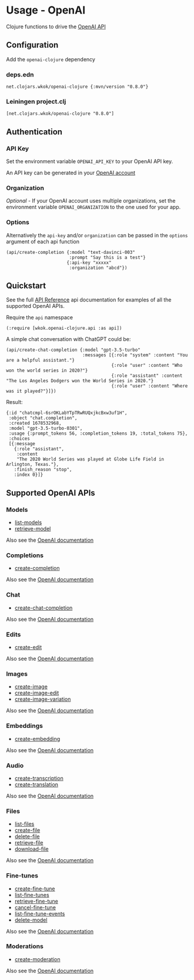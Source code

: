 # Usage - OpenAI

Clojure functions to drive the [OpenAI API](https://platform.openai.com/docs/introduction)

## Configuration

Add the `openai-clojure` dependency

### deps.edn

```
net.clojars.wkok/openai-clojure {:mvn/version "0.8.0"}
```

### Leiningen project.clj

```
[net.clojars.wkok/openai-clojure "0.8.0"]
```

## Authentication

### API Key

Set the environment variable `OPENAI_API_KEY` to your OpenAI API key.

An API key can be generated in your [OpenAI account](https://platform.openai.com/account/api-keys)

### Organization

*Optional* - If your OpenAI account uses multiple organizations, set the environment variable `OPENAI_ORGANIZATION` to the one used for your app.

### Options

Alternatively the `api-key` and/or `organization` can be passed in the `options` argument of each api function

```
(api/create-completion {:model "text-davinci-003"
                        :prompt "Say this is a test"}
                       {:api-key "xxxxx"
                        :organization "abcd"})
```

## Quickstart

See the full [API Reference](https://cljdoc.org/d/net.clojars.wkok/openai-clojure/0.8.0/api/wkok.openai-clojure.api) api documentation for examples of all the supported OpenAI APIs.

Require the `api` namespace

```
(:require [wkok.openai-clojure.api :as api])
```

A simple chat conversation with ChatGPT could be:

```
(api/create-chat-completion {:model "gpt-3.5-turbo"
                             :messages [{:role "system" :content "You are a helpful assistant."}
                                        {:role "user" :content "Who won the world series in 2020?"}
                                        {:role "assistant" :content "The Los Angeles Dodgers won the World Series in 2020."}
                                        {:role "user" :content "Where was it played?"}]})
```

Result:
```
{:id "chatcmpl-6srOKLabYTpTRwRUQxjkcBxw3uf1H",
 :object "chat.completion",
 :created 1678532968,
 :model "gpt-3.5-turbo-0301",
 :usage {:prompt_tokens 56, :completion_tokens 19, :total_tokens 75},
 :choices
 [{:message
   {:role "assistant",
    :content
    "The 2020 World Series was played at Globe Life Field in Arlington, Texas."},
   :finish_reason "stop",
   :index 0}]}
```

## Supported OpenAI APIs

### Models

* [list-models](https://cljdoc.org/d/net.clojars.wkok/openai-clojure/0.8.0/api/wkok.openai-clojure.api#list-models)
* [retrieve-model](https://cljdoc.org/d/net.clojars.wkok/openai-clojure/0.8.0/api/wkok.openai-clojure.api#retrieve-model)

Also see the [OpenAI documentation](https://platform.openai.com/docs/api-reference/models)

### Completions

* [create-completion](https://cljdoc.org/d/net.clojars.wkok/openai-clojure/0.8.0/api/wkok.openai-clojure.api#create-completion)

Also see the [OpenAI documentation](https://platform.openai.com/docs/api-reference/completions)

### Chat

* [create-chat-completion](https://cljdoc.org/d/net.clojars.wkok/openai-clojure/0.8.0/api/wkok.openai-clojure.api#create-chat-completion)

Also see the [OpenAI documentation](https://platform.openai.com/docs/api-reference/chat)

### Edits

* [create-edit](https://cljdoc.org/d/net.clojars.wkok/openai-clojure/0.8.0/api/wkok.openai-clojure.api#create-edit)

Also see the [OpenAI documentation](https://platform.openai.com/docs/api-reference/edits)

### Images

* [create-image](https://cljdoc.org/d/net.clojars.wkok/openai-clojure/0.8.0/api/wkok.openai-clojure.api#create-image)
* [create-image-edit](https://cljdoc.org/d/net.clojars.wkok/openai-clojure/0.8.0/api/wkok.openai-clojure.api#create-image-edit)
* [create-image-variation](https://cljdoc.org/d/net.clojars.wkok/openai-clojure/0.8.0/api/wkok.openai-clojure.api#create-image-variation)

Also see the [OpenAI documentation](https://platform.openai.com/docs/api-reference/images)

### Embeddings

* [create-embedding](https://cljdoc.org/d/net.clojars.wkok/openai-clojure/0.8.0/api/wkok.openai-clojure.api#create-embedding)

Also see the [OpenAI documentation](https://platform.openai.com/docs/api-reference/embeddings)

### Audio

* [create-transcription](https://cljdoc.org/d/net.clojars.wkok/openai-clojure/0.8.0/api/wkok.openai-clojure.api#create-transcription)
* [create-translation](https://cljdoc.org/d/net.clojars.wkok/openai-clojure/0.8.0/api/wkok.openai-clojure.api#create-translation)

Also see the [OpenAI documentation](https://platform.openai.com/docs/api-reference/audio)

### Files

* [list-files](https://cljdoc.org/d/net.clojars.wkok/openai-clojure/0.8.0/api/wkok.openai-clojure.api#list-files)
* [create-file](https://cljdoc.org/d/net.clojars.wkok/openai-clojure/0.8.0/api/wkok.openai-clojure.api#create-file)
* [delete-file](https://cljdoc.org/d/net.clojars.wkok/openai-clojure/0.8.0/api/wkok.openai-clojure.api#delete-file)
* [retrieve-file](https://cljdoc.org/d/net.clojars.wkok/openai-clojure/0.8.0/api/wkok.openai-clojure.api#retrieve-file)
* [download-file](https://cljdoc.org/d/net.clojars.wkok/openai-clojure/0.8.0/api/wkok.openai-clojure.api#download-file)

Also see the [OpenAI documentation](https://platform.openai.com/docs/api-reference/files)

### Fine-tunes

* [create-fine-tune](https://cljdoc.org/d/net.clojars.wkok/openai-clojure/0.8.0/api/wkok.openai-clojure.api#create-fine-tune)
* [list-fine-tunes](https://cljdoc.org/d/net.clojars.wkok/openai-clojure/0.8.0/api/wkok.openai-clojure.api#list-fine-tunes)
* [retrieve-fine-tune](https://cljdoc.org/d/net.clojars.wkok/openai-clojure/0.8.0/api/wkok.openai-clojure.api#retrieve-fine-tune)
* [cancel-fine-tune](https://cljdoc.org/d/net.clojars.wkok/openai-clojure/0.8.0/api/wkok.openai-clojure.api#cancel-fine-tune)
* [list-fine-tune-events](https://cljdoc.org/d/net.clojars.wkok/openai-clojure/0.8.0/api/wkok.openai-clojure.api#list-fine-tune-events)
* [delete-model](https://cljdoc.org/d/net.clojars.wkok/openai-clojure/0.8.0/api/wkok.openai-clojure.api#delete-model)

Also see the [OpenAI documentation](https://platform.openai.com/docs/api-reference/fine-tunes)

### Moderations

* [create-moderation](https://cljdoc.org/d/net.clojars.wkok/openai-clojure/0.8.0/api/wkok.openai-clojure.api#create-moderation)

Also see the [OpenAI documentation](https://platform.openai.com/docs/api-reference/moderations)
